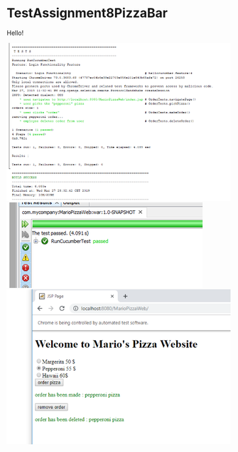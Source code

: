# TestAssignment8PizzaBar


Hello!

<img src="https://github.com/Hallur20/TestAssignment8PizzaBar/blob/master/Capture1.PNG" alt="c1"/>
<img src="https://github.com/Hallur20/TestAssignment8PizzaBar/blob/master/Capture2.PNG" alt="c2"/>
<img src="https://github.com/Hallur20/TestAssignment8PizzaBar/blob/master/Capture3.PNG" alt="c3"/>
